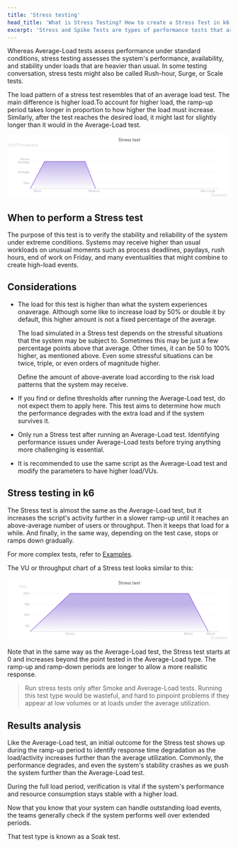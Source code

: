 ```yaml
---
title: 'Stress testing'
head_title: 'What is Stress Testing? How to create a Stress Test in k6'
excerpt: 'Stress and Spike Tests are types of performance tests that are concerned with assessing the limits of your system and stability under extreme conditions. Let’s see two examples.'
---
```


Whereas Average-Load tests assess  performance under standard conditions, stress testing assesses the system's performance, availability, and stability under  loads that are heavier than usual.
In some testing conversation, stress tests might also be called Rush-hour, Surge, or Scale tests.

The load pattern of a stress test resembles that of an average load test. The main difference is higher load.To account for higher load, the ramp-up period takes longer in proportion to how higher the load must increase. Similarly,  after the test reaches the desired load, it might last for slightly longer  than it would in  the Average-Load test.

![Overview of a stress test](images/chart-stress-test-overview.png)

## When to perform a Stress test

The purpose of this test is to verify the stability and reliability of the system under extreme conditions. Systems may receive higher than usual workloads on unusual moments such as process deadlines, paydays, rush hours, end of work on Friday, and many eventualities that might combine to create high-load events.

## Considerations

* The load for this test is higher than what the system experiences onaverage. Although some like to increase load by 50% or double it by default, this higher amount is not a fixed percentage of the average.

    The load simulated in a Stress test depends on the stressful situations that the system may be subject to. Sometimes this may be just a few percentage points above that average. Other times, it can be 50 to 100% higher, as mentioned above. Even some stressful situations can be twice, triple, or even orders of magnitude higher.

    Define the amount of above-averate load according to the risk load patterns that the system may receive.

* If you find or define thresholds after running the Average-Load test, do not expect them to apply here. This test aims to determine how much the performance degrades with the extra load and if the system survives it. 
* Only run a Stress test after running an Average-Load test. Identifying performance issues under Average-Load tests before trying anything more challenging is essential.
* It is recommended to use the same script as the Average-Load test and modify the parameters to have higher load/VUs.


## Stress testing in k6

The Stress test is almost the same as the Average-Load test, but it increases the script's activity further in a slower ramp-up until it reaches an above-average number of users or throughput. Then it keeps that load for a while. And finally, in the same way, depending on the test case, stops  or ramps down gradually.

For more complex tests, refer to [Examples](https://k6.io/docs/examples).

The VU or throughput chart of a Stress test looks similar to this:

![The shape of the stress test as configured in the preceding script](images/chart-stress-test-k6-script-example.png)


Note that in the same way as the Average-Load test, the Stress test starts at 0 and increases beyond the point tested in the Average-Load type. The ramp-up and ramp-down periods are longer to allow a more realistic response.

<Blockquote mod="note" title="">

Run stress tests only after Smoke and Average-Load tests. Running this test type would be wasteful, and hard to pinpoint problems if they appear at low volumes or at loads under the average utilization.

</Blockquote>

## Results analysis

Like the Average-Load test, an initial outcome for the Stress test shows up during the ramp-up period to identify response time degradation as the load/activity increases further than the average utilization. Commonly, the performance degrades, and even the system's stability crashes as we push the system further than the Average-Load test.

During the full load period, verification is vital if the system's performance and resource consumption stays stable with a higher load.

Now that you know that your system can handle outstanding load events, the teams generally check if the system performs well over extended periods.

That test type is known as a Soak test.

